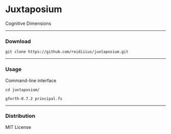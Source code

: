 # Juxtaposium
Cognitive Dimensions

---

### Download

    git clone https://github.com/reidiiius/juxtaposium.git

---

### Usage
Command-line interface

    cd juxtaposium/

    gforth-0.7.2 principal.fs

---

### Distribution
MIT License


